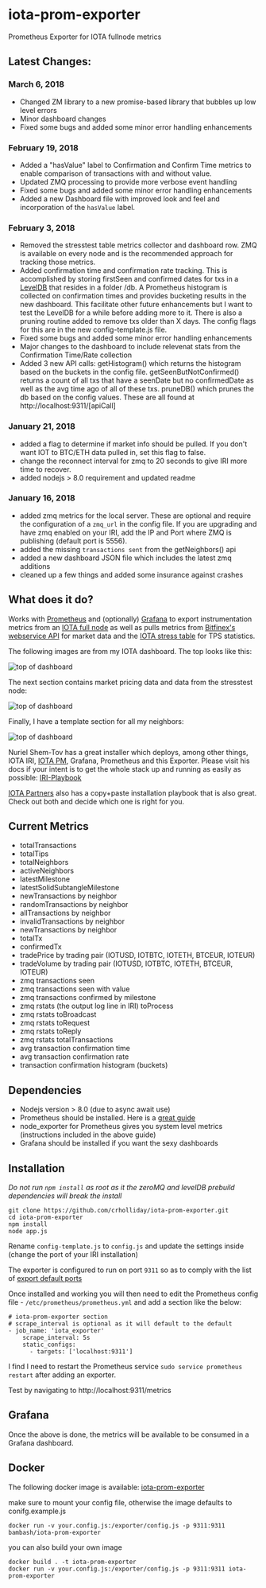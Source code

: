# iota-prom-exporter
Prometheus Exporter for IOTA fullnode metrics

## Latest Changes:

### March 6, 2018
* Changed ZM library to a new promise-based library that bubbles up low level errors 
* Minor dashboard changes
* Fixed some bugs and added some minor error handling enhancements

### February 19, 2018
* Added a "hasValue" label to Confirmation and Confirm Time metrics to enable comparison of transactions with and without value.
* Updated ZMQ processing to provide more verbose event handling 
* Fixed some bugs and added some minor error handling enhancements
* Added a new Dashboard file with improved look and feel and incorporation of the `hasValue` label. 

### February 3, 2018
* Removed the stresstest table metrics collector and dashboard row. ZMQ is available on every node and is the recommended approach for tracking those metrics.
* Added confirmation time and confirmation rate tracking. This is accomplished by storing firstSeen and confirmed dates for txs in a [LevelDB](https://github.com/level/level) that resides in a folder /db. A Prometheus histogram is collected on confirmation times and provides bucketing results in the new dashboard. This facilitate other future enhancements but I want to test the LevelDB for a while before adding more to it. There is also a pruning routine added to remove txs older than X days. The config flags for this are in the new config-template.js file.
* Fixed some bugs and added some minor error handling enhancements
* Major changes to the dashboard to include relevenat stats from the Confirmation Time/Rate collection
* Added 3 new API calls: getHistogram() which returns the histogram based on the buckets in the config file. getSeenButNotConfirmed() returns a count of all txs that have a seenDate but no confirmedDate as well as the avg time ago of all of these txs. pruneDB() which prunes the db based on the config values. These are all found at http://localhost:9311/[apiCall]

### January 21, 2018
* added a flag to determine if market info should be pulled. If you don't want IOT to BTC/ETH data pulled in, set this flag to false. 
* change the reconnect interval for zmq to 20 seconds to give IRI more time to recover. 
* added nodejs > 8.0 requirement and updated readme


### January 16, 2018
* added zmq metrics for the local server. These are optional and require the configuration of a `zmq_url` in the config file. If you are upgrading and have zmq enabled on your IRI, add the IP and Port where ZMQ is publishing (default port is 5556). 
* added the missing `transactions sent` from the getNeighbors() api
* added a new dashboard JSON file which includes the latest zmq additions
* cleaned up a few things and added some insurance against crashes

## What does it do?

Works with [Prometheus](https://github.com/prometheus/prometheus) and (optionally) [Grafana](https://grafana.com/) to export instrumentation metrics from an [IOTA full node](https://github.com/iotaledger/iri) as well as pulls metrics from [Bitfinex's webservice API](https://docs.bitfinex.com/v2/docs) for market data and the [IOTA stress table](https://github.com/alon-e/iota-ctps) for TPS statistics.

The following images are from my IOTA dashboard. The top looks like this:

![top of dashboard](https://github.com/crholliday/iota-prom-exporter/blob/master/images/top_new.png)

The next section contains market pricing data and data from the stresstest node:

![top of dashboard](https://github.com/crholliday/iota-prom-exporter/blob/master/images/zmq.png)

Finally, I have a template section for all my neighbors:

![top of dashboard](https://github.com/crholliday/iota-prom-exporter/blob/master/images/neighbors.png)

Nuriel Shem-Tov has a great installer which deploys, among other things, IOTA IRI, [IOTA PM](https://github.com/akashgoswami/ipm), Grafana, Prometheus and this Exporter. Please visit his docs if your intent is to get the whole stack up and running as easily as possible: [IRI-Playbook](http://iri-playbook.readthedocs.io/en/master/introduction.html) 

[IOTA Partners](http://iota.partners/) also has a copy+paste installation playbook that is also great. Check out both and decide which one is right for you. 

## Current Metrics

* totalTransactions
* totalTips
* totalNeighbors
* activeNeighbors
* latestMilestone
* latestSolidSubtangleMilestone
* newTransactions by neighbor
* randomTransactions by neighbor
* allTransactions by neighbor
* invalidTransactions by neighbor
* newTransactions by neighbor
* totalTx
* confirmedTx
* tradePrice by trading pair (IOTUSD, IOTBTC, IOTETH, BTCEUR, IOTEUR)
* tradeVolume by trading pair (IOTUSD, IOTBTC, IOTETH, BTCEUR, IOTEUR)
* zmq transactions seen
* zmq transactions seen with value
* zmq transactions confirmed by milestone
* zmq rstats (the output log line in IRI) toProcess
* zmq rstats toBroadcast
* zmq rstats toRequest
* zmq rstats toReply
* zmq rstats totalTransactions
* avg transaction confirmation time
* avg transaction confirmation rate
* transaction confirmation histogram (buckets)

## Dependencies

* Nodejs version > 8.0 (due to async await use)
* Prometheus should be installed. Here is a [great guide](https://www.digitalocean.com/community/tutorials/how-to-install-prometheus-on-ubuntu-16-04)
* node_exporter for Prometheus gives you system level metrics (instructions included in the above guide)
* Grafana should be installed if you want the sexy dashboards

## Installation

*Do not run `npm install` as root as it the zeroMQ and levelDB prebuild dependencies will break the install*

```
git clone https://github.com/crholliday/iota-prom-exporter.git
cd iota-prom-exporter
npm install
node app.js
```

Rename `config-template.js` to `config.js` and update the settings inside (change the port of your IRI installation)

The exporter is configured to run on port `9311` so as to comply with the list of [export default ports](https://github.com/prometheus/prometheus/wiki/Default-port-allocations)

Once installed and working you will then need to edit the Prometheus config file - `/etc/prometheus/prometheus.yml` and add a section like the below:

``` 
# iota-prom-exporter section
# scrape_interval is optional as it will default to the default
- job_name: 'iota_exporter'
    scrape_interval: 5s
    static_configs:
      - targets: ['localhost:9311']
```
I find I need to restart the Prometheus service `sudo service prometheus restart` after adding an exporter. 

Test by navigating to http://localhost:9311/metrics

## Grafana

Once the above is done, the metrics will be available to be consumed in a Grafana dashboard. 

## Docker
The following docker image is available:
[iota-prom-exporter](https://hub.docker.com/r/bambash/iota-prom-exporter/)

make sure to mount your config file, otherwise the image defaults to conifg.example.js

```
docker run -v your.config.js:/exporter/config.js -p 9311:9311 bambash/iota-prom-exporter
```

you can also build your own image
```
docker build . -t iota-prom-exporter
docker run -v your.config.js:/exporter/config.js -p 9311:9311 iota-prom-exporter
```
